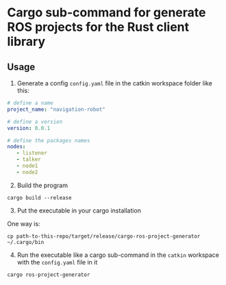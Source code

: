 # Cargo sub-command for generate ROS projects for the Rust client library

## Usage

1. Generate a config `config.yaml` file in the catkin workspace folder like this:

```yaml
# define a name
project_name: "navigation-robot"

# define a version
version: 0.0.1

# define the packages names
nodes:
   - listener
   - talker
   - node1
   - node2
```

2. Build the program

`cargo build --release`

3. Put the executable in your cargo installation

One way is:

`cp path-to-this-repo/target/release/cargo-ros-project-generator ~/.cargo/bin`

4. Run the executable like a cargo sub-command in the `catkin` workspace with the `config.yaml` file in it

`cargo ros-project-generator`
